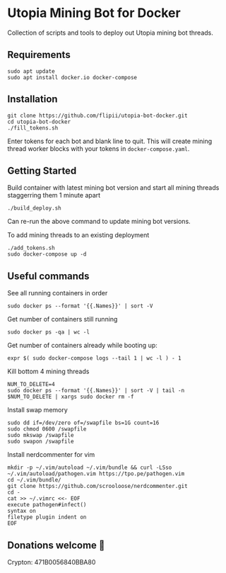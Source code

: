# Utopia Mining Bot for Docker

Collection of scripts and tools to deploy out Utopia mining bot threads.


## Requirements

```
sudo apt update
sudo apt install docker.io docker-compose
```

## Installation

```
git clone https://github.com/flipii/utopia-bot-docker.git
cd utopia-bot-docker
./fill_tokens.sh
```

Enter tokens for each bot and blank line to quit.
This will create mining thread worker blocks with your tokens in `docker-compose.yaml`.


## Getting Started

Build container with latest mining bot version and start all mining threads staggerring them 1 minute apart
```
./build_deploy.sh
```

Can re-run the above command to update mining bot versions.

To add mining threads to an existing deployment
```
./add_tokens.sh
sudo docker-compose up -d
```

## Useful commands

See all running containers in order
```
sudo docker ps --format '{{.Names}}' | sort -V
```

Get number of containers still running
```
sudo docker ps -qa | wc -l
```

Get number of containers already while booting up:
```
expr $( sudo docker-compose logs --tail 1 | wc -l ) - 1
```

Kill bottom 4 mining threads
```
NUM_TO_DELETE=4
sudo docker ps --format '{{.Names}}' | sort -V | tail -n $NUM_TO_DELETE | xargs sudo docker rm -f
```

Install swap memory
```
sudo dd if=/dev/zero of=/swapfile bs=1G count=16
sudo chmod 0600 /swapfile
sudo mkswap /swapfile
sudo swapon /swapfile
```

Install nerdcommenter for vim
```
mkdir -p ~/.vim/autoload ~/.vim/bundle && curl -LSso ~/.vim/autoload/pathogen.vim https://tpo.pe/pathogen.vim
cd ~/.vim/bundle/
git clone https://github.com/scrooloose/nerdcommenter.git
cd -
cat >> ~/.vimrc <<- EOF
execute pathogen#infect()
syntax on
filetype plugin indent on
EOF
```


## Donations welcome :pray:
Crypton: 471B0056840BBA80
